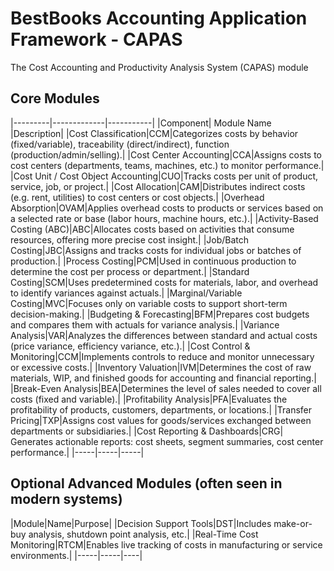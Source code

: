 # BestBooks Accounting Application Framework - CAPAS

The Cost Accounting and Productivity Analysis System (CAPAS) module

## Core Modules
|---------|-------------|-----------|
|Component|	Module Name |Description|
|Cost Classification|CCM|Categorizes costs by behavior (fixed/variable), traceability (direct/indirect), function (production/admin/selling).|
|Cost Center Accounting|CCA|Assigns costs to cost centers (departments, teams, machines, etc.) to monitor performance.|
|Cost Unit / Cost Object Accounting|CUO|Tracks costs per unit of product, service, job, or project.|
|Cost Allocation|CAM|Distributes indirect costs (e.g. rent, utilities) to cost centers or cost objects.|
|Overhead Absorption|OVAM|Applies overhead costs to products or services based on a selected rate or base (labor hours, machine hours, etc.).|
|Activity-Based Costing (ABC)|ABC|Allocates costs based on activities that consume resources, offering more precise cost insight.|
|Job/Batch Costing|JBC|Assigns and tracks costs for individual jobs or batches of production.|
|Process Costing|PCM|Used in continuous production to determine the cost per process or department.|
|Standard Costing|SCM|Uses predetermined costs for materials, labor, and overhead to identify variances against actuals.|
|Marginal/Variable Costing|MVC|Focuses only on variable costs to support short-term decision-making.|
|Budgeting & Forecasting|BFM|Prepares cost budgets and compares them with actuals for variance analysis.|
|Variance Analysis|VAR|Analyzes the differences between standard and actual costs (price variance, efficiency variance, etc.).|
|Cost Control & Monitoring|CCM|Implements controls to reduce and monitor unnecessary or excessive costs.|
|Inventory Valuation|IVM|Determines the cost of raw materials, WIP, and finished goods for accounting and financial reporting.|
|Break-Even Analysis|BEA|Determines the level of sales needed to cover all costs (fixed and variable).|
|Profitability Analysis|PFA|Evaluates the profitability of products, customers, departments, or locations.|
|Transfer Pricing|TXP|Assigns cost values for goods/services exchanged between departments or subsidiaries.|
|Cost Reporting & Dashboards|CRG|	Generates actionable reports: cost sheets, segment summaries, cost center performance.|
|-----|-----|-----|

## Optional Advanced Modules (often seen in modern systems)
|Module|Name|Purpose|
|Decision Support Tools|DST|Includes make-or-buy analysis, shutdown point analysis, etc.|
|Real-Time Cost Monitoring|RTCM|Enables live tracking of costs in manufacturing or service environments.|
|-----|-----|----|